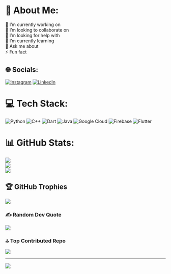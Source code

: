 # 💫 About Me:
🔭 I’m currently working on<br>👯 I’m looking to collaborate on<br>🤝 I’m looking for help with<br>🌱 I’m currently learning<br>💬 Ask me about<br>⚡ Fun fact


## 🌐 Socials:
[![Instagram](https://img.shields.io/badge/Instagram-%23E4405F.svg?logo=Instagram&logoColor=white)](https://instagram.com/vicky_vikneesh) [![LinkedIn](https://img.shields.io/badge/LinkedIn-%230077B5.svg?logo=linkedin&logoColor=white)](https://linkedin.com/in/vikneeshwaran) 

# 💻 Tech Stack:
![Python](https://img.shields.io/badge/python-3670A0?style=flat&logo=python&logoColor=ffdd54) ![C++](https://img.shields.io/badge/c++-%2300599C.svg?style=flat&logo=c%2B%2B&logoColor=white) ![Dart](https://img.shields.io/badge/dart-%230175C2.svg?style=flat&logo=dart&logoColor=white) ![Java](https://img.shields.io/badge/java-%23ED8B00.svg?style=flat&logo=openjdk&logoColor=white) ![Google Cloud](https://img.shields.io/badge/GoogleCloud-%234285F4.svg?style=flat&logo=google-cloud&logoColor=white) ![Firebase](https://img.shields.io/badge/firebase-%23039BE5.svg?style=flat&logo=firebase) ![Flutter](https://img.shields.io/badge/Flutter-%2302569B.svg?style=flat&logo=Flutter&logoColor=white)
# 📊 GitHub Stats:
![](https://github-readme-stats.vercel.app/api?username=Vikneesh52&theme=gruvbox&hide_border=false&include_all_commits=true&count_private=true)<br/>
![](https://github-readme-streak-stats.herokuapp.com/?user=Vikneesh52&theme=gruvbox&hide_border=false)<br/>
![](https://github-readme-stats.vercel.app/api/top-langs/?username=Vikneesh52&theme=gruvbox&hide_border=false&include_all_commits=true&count_private=true&layout=compact)

## 🏆 GitHub Trophies
![](https://github-profile-trophy.vercel.app/?username=Vikneesh52&theme=gruvbox&no-frame=true&no-bg=false&margin-w=4)

### ✍️ Random Dev Quote
![](https://quotes-github-readme.vercel.app/api?type=horizontal&theme=gruvbox)

### 🔝 Top Contributed Repo
![](https://github-contributor-stats.vercel.app/api?username=Vikneesh52&limit=5&theme=gruvbox&combine_all_yearly_contributions=true)

---
[![](https://visitcount.itsvg.in/api?id=Vikneesh52&icon=8&color=9)](https://visitcount.itsvg.in)

<!-- Proudly created with GPRM ( https://gprm.itsvg.in ) -->
